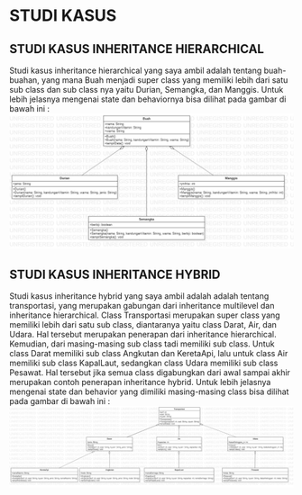 # STUDI KASUS

## STUDI KASUS INHERITANCE HIERARCHICAL 

Studi kasus inheritance hierarchical yang saya ambil adalah tentang buah-buahan, yang mana Buah menjadi super class yang memiliki lebih dari satu sub class dan sub class nya yaitu Durian, Semangka, dan Manggis. Untuk lebih jelasnya mengenai state dan behaviornya bisa dilihat pada gambar di bawah ini : <br><img src="hierarki.JPG">

## STUDI KASUS INHERITANCE HYBRID

Studi kasus inheritance hybrid yang saya ambil adalah adalah tentang transportasi, yang merupakan gabungan dari inheritance multilevel dan inheritance hierarchical. Class Transportasi merupakan super class yang memiliki lebih dari satu sub class, diantaranya yaitu class Darat, Air, dan Udara. Hal tersebut merupakan penerapan dari inheritance hierarchical. Kemudian, dari masing-masing sub class tadi memiliki sub class. Untuk class Darat memiliki sub class Angkutan dan KeretaApi, lalu untuk class Air memiliki sub class KapalLaut, sedangkan class Udara memiliki sub class Pesawat. Hal tersebut jika semua class digabungkan dari awal sampai akhir merupakan contoh penerapan inheritance hybrid. Untuk lebih jelasnya mengenai state dan behavior yang dimiliki masing-masing class bisa dilihat pada gambar di bawah ini : <br><img src="hibrid.JPG">